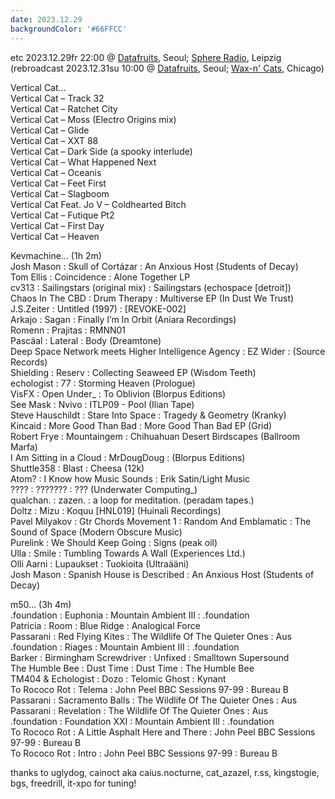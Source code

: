```yaml
---
date: 2023.12.29
backgroundColor: '#66FFCC'
---
```


etc 2023.12.29fr 22:00 @ [Datafruits](http://www.datafruits.fm/), Seoul; [Sphere Radio](http://www.sphere-radio.net/), Leipzig  
(rebroadcast 2023.12.31su 10:00 @ [Datafruits](http://www.datafruits.fm/), Seoul; [Wax-n' Cats](http://www.twitch.tv/waxncats), Chicago)  
  
Vertical Cat...  
Vertical Cat – Track 32  
Vertical Cat – Ratchet City  
Vertical Cat – Moss (Electro Origins mix)  
Vertical Cat – Glide  
Vertical Cat – XXT 88  
Vertical Cat – Dark Side (a spooky interlude)  
Vertical Cat – What Happened Next  
Vertical Cat – Oceanis  
Vertical Cat – Feet First  
Vertical Cat – Slagboom  
Vertical Cat Feat. Jo V – Coldhearted Bitch  
Vertical Cat – Futique Pt2  
Vertical Cat – First Day  
Vertical Cat – Heaven  
  
Kevmachine... (1h 2m)  
Josh Mason : Skull of Cortázar : An Anxious Host (Students of Decay)  
Tom Ellis : Coincidence : Alone Together LP  
cv313 : Sailingstars (original mix) : Sailingstars (echospace \[detroit\])  
Chaos In The CBD : Drum Therapy : Multiverse EP (In Dust We Trust)  
J.S.Zeiter : Untitled (1997) : \[REVOKE-002\]  
Arkajo : Sagan : Finally I’m In Orbit (Aniara Recordings)  
Romenn : Prajitas : RMNN01  
Pascäal : Lateral : Body (Dreamtone)  
Deep Space Network meets Higher Intelligence Agency : EZ Wider : (Source Records)  
Shielding : Reserv : Collecting Seaweed EP (Wisdom Teeth)  
echologist : 77 : Storming Heaven (Prologue)  
VisFX : Open Under\_ : To Oblivion (Blorpus Editions)  
See Mask : Nvivo : ITLP09 - Pool (Ilian Tape)  
Steve Hauschildt : Stare Into Space : Tragedy & Geometry (Kranky)  
Kincaid : More Good Than Bad : More Good Than Bad EP (Grid)  
Robert Frye : Mountaingem : Chihuahuan Desert Birdscapes (Ballroom Marfa)  
I Am Sitting in a Cloud : MrDougDoug : (Blorpus Editions)  
Shuttle358 : Blast : Cheesa (12k)  
Atom? : I Know how Music Sounds : Erik Satin/Light Music  
???? : ??????? : ??? (Underwater Computing\_)  
qualchan. : zazen. : a loop for meditation. (peradam tapes.)  
Doltz : Mizu : Koquu \[HNL019\] (Huinali Recordings)  
Pavel Milyakov : Gtr Chords Movement 1 : Random And Emblamatic : The Sound of Space (Modern Obscure Music)  
Purelink : We Should Keep Going : Signs (peak oil)  
Ulla : Smile : Tumbling Towards A Wall (Experiences Ltd.)  
Olli Aarni : Lupaukset : Tuokioita (Ultraääni)  
Josh Mason : Spanish House is Described : An Anxious Host (Students of Decay)  
  
m50... (3h 4m)  
.foundation : Euphonia : Mountain Ambient III : .foundation  
Patricia : Room : Blue Ridge : Analogical Force  
Passarani : Red Flying Kites : The Wildlife Of The Quieter Ones : Aus  
.foundation : Riages : Mountain Ambient III : .foundation  
Barker : Birmingham Screwdriver : Unfixed : Smalltown Supersound  
The Humble Bee : Dust Time : Dust Time : The Humble Bee  
TM404 & Echologist : Dozo : Telomic Ghost : Kynant  
To Rococo Rot : Telema : John Peel BBC Sessions 97-99 : Bureau B  
Passarani : Sacramento Balls : The Wildlife Of The Quieter Ones : Aus  
Passarani : Revelation : The Wildlife Of The Quieter Ones : Aus  
.foundation : Foundation XXI : Mountain Ambient III : .foundation  
To Rococo Rot : A Little Asphalt Here and There : John Peel BBC Sessions 97-99 : Bureau B  
To Rococo Rot : Intro : John Peel BBC Sessions 97-99 : Bureau B  
  
thanks to uglydog, cainoct aka caius.nocturne, cat\_azazel, r.ss, kingstogie, bgs, freedrill, it-xpo for tuning!